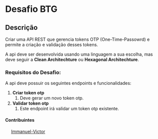 # Desafio BTG

## Descrição

Criar uma API REST que gerencia tokens OTP (One-Time-Passowrd) e permite a criação e validação desses tokens.

A api deve ser desenvolvida usando uma linguagem a sua escolha, mas deve seguir a **Clean Architechture** ou **Hexagonal Architechture**.

### Requisitos do Desafio:

A api deve possuir os seguintes endpoints e funcionalidades:
1. **Criar token otp**
   1. Deve gerar um novo token otp.
2. **Validar token otp**
   1. Este endpoint irá validar um token otp existente.

#### Contribuintes
<img height="15px" width="15px" src="https://cdn.jsdelivr.net/gh/devicons/devicon@latest/icons/github/github-original.svg" /> [Immanuel-Victor](https://github.com/Immanuel-Victor)

